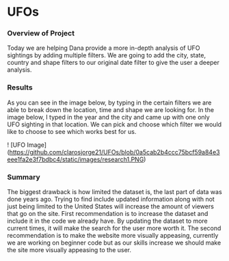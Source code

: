 # UFOs

### Overview of Project
Today we are helping Dana provide a more in-depth analysis of UFO sightings by adding multiple filters. We are going to add the city, state, country and shape filters to our original date filter to give the user a deeper analysis. 

### Results
As you can see in the image below, by typing in the certain filters we are able to break down the location, time and shape we are looking for. In the image below, I typed in the year and the city and came up with one only UFO sighting in that location. We can pick and choose which filter we would like to choose to see which works best for us. 

! [UFO Image] (https://github.com/clarosjorge21/UFOs/blob/0a5cab2b4ccc75bcf59a84e3eee1fa2e3f7bdbc4/static/images/research1.PNG)

### Summary 
The biggest drawback is how limited the dataset is, the last part of data was done years ago. Trying to find include updated information along with not just being limited to the United States will increase the amount of viewers that go on the site. First recommendation is to increase the dataset and include it in the code we already have. By updating the dataset to more current times, it will make the search for the user more worth it. The second recommendation is to make the website more visually appeasing, currently we are working on beginner code but as our skills increase we should make the site more visually appeasing to the user. 
